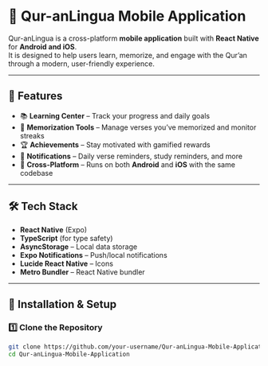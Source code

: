 # 📖 Qur-anLingua Mobile Application

Qur-anLingua is a cross-platform **mobile application** built with **React Native** for **Android and iOS**.  
It is designed to help users learn, memorize, and engage with the Qur’an through a modern, user-friendly experience.  

---

## 🚀 Features

- 📚 **Learning Center** – Track your progress and daily goals  
- 🎯 **Memorization Tools** – Manage verses you’ve memorized and monitor streaks  
- 🏆 **Achievements** – Stay motivated with gamified rewards  
- 🔔 **Notifications** – Daily verse reminders, study reminders, and more  
- 🌙 **Cross-Platform** – Runs on both **Android** and **iOS** with the same codebase  

---

## 🛠️ Tech Stack

- **React Native** (Expo)  
- **TypeScript** (for type safety)  
- **AsyncStorage** – Local data storage  
- **Expo Notifications** – Push/local notifications  
- **Lucide React Native** – Icons  
- **Metro Bundler** – React Native bundler  

---

## 📲 Installation & Setup

### 1️⃣ Clone the Repository
```bash
git clone https://github.com/your-username/Qur-anLingua-Mobile-Application.git
cd Qur-anLingua-Mobile-Application
